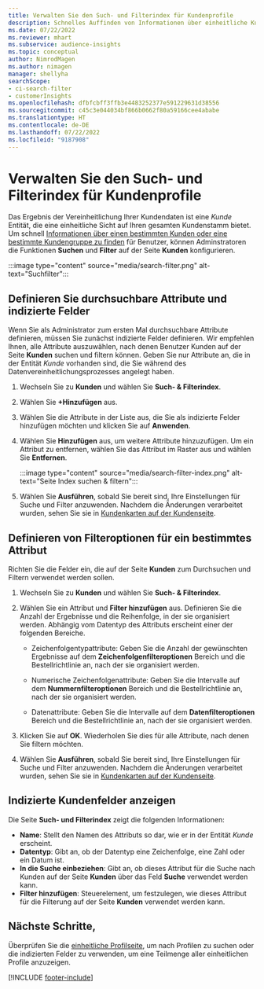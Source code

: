 ```yaml
---
title: Verwalten Sie den Such- und Filterindex für Kundenprofile
description: Schnelles Auffinden von Informationen über einheitliche Kundenprofile und Filter für bestimmte Attribute.
ms.date: 07/22/2022
ms.reviewer: mhart
ms.subservice: audience-insights
ms.topic: conceptual
author: NimrodMagen
ms.author: nimagen
manager: shellyha
searchScope:
- ci-search-filter
- customerInsights
ms.openlocfilehash: dfbfcbff3ffb3e4483252377e591229631d38556
ms.sourcegitcommit: c45c3e044034bf866b0662f80a59166cee4ababe
ms.translationtype: HT
ms.contentlocale: de-DE
ms.lasthandoff: 07/22/2022
ms.locfileid: "9187908"
---
```

# <a name="manage-the-search--filter-index-for-customer-profiles"></a>Verwalten Sie den Such- und Filterindex für Kundenprofile

Das Ergebnis der Vereinheitlichung Ihrer Kundendaten ist eine *Kunde* Entität, die eine einheitliche Sicht auf Ihren gesamten Kundenstamm bietet. Um schnell [Informationen über einen bestimmten Kunden oder eine bestimmte Kundengruppe zu finden](customer-profiles.md) für Benutzer, können Adminstratoren die Funktionen **Suchen** und **Filter** auf der Seite **Kunden** konfigurieren.

   :::image type="content" source="media/search-filter.png" alt-text="Suchfilter":::

## <a name="define-searchable-attributes-and-indexed-fields"></a>Definieren Sie durchsuchbare Attribute und indizierte Felder

Wenn Sie als Administrator zum ersten Mal durchsuchbare Attribute definieren, müssen Sie zunächst indizierte Felder definieren. Wir empfehlen Ihnen, alle Attribute auszuwählen, nach denen Benutzer Kunden auf der Seite **Kunden** suchen und filtern können. Geben Sie nur Attribute an, die in der Entität *Kunde* vorhanden sind, die Sie während des Datenvereinheitlichungsprozesses angelegt haben.

1. Wechseln Sie zu **Kunden** und wählen Sie **Such- & Filterindex**.

1. Wählen Sie **+Hinzufügen** aus.

1. Wählen Sie die Attribute in der Liste aus, die Sie als indizierte Felder hinzufügen möchten und klicken Sie auf **Anwenden**.

1. Wählen Sie **Hinzufügen** aus, um weitere Attribute hinzuzufügen. Um ein Attribut zu entfernen, wählen Sie das Attribut im Raster aus und wählen Sie **Entfernen**.

   :::image type="content" source="media/search-filter-index.png" alt-text="Seite Index suchen & filtern":::

1. Wählen Sie **Ausführen**, sobald Sie bereit sind, Ihre Einstellungen für Suche und Filter anzuwenden. Nachdem die Änderungen verarbeitet wurden, sehen Sie sie in [Kundenkarten auf der Kundenseite](customer-profiles.md).

## <a name="define-filtering-options-for-a-given-attribute"></a>Definieren von Filteroptionen für ein bestimmtes Attribut

Richten Sie die Felder ein, die auf der Seite **Kunden** zum Durchsuchen und Filtern verwendet werden sollen.

1. Wechseln Sie zu **Kunden** und wählen Sie **Such- & Filterindex**.

1. Wählen Sie ein Attribut und **Filter hinzufügen** aus. Definieren Sie die Anzahl der Ergebnisse und die Reihenfolge, in der sie organisiert werden. Abhängig vom Datentyp des Attributs erscheint einer der folgenden Bereiche.

   - Zeichenfolgentypattribute: Geben Sie die Anzahl der gewünschten Ergebnisse auf dem **Zeichenfolgenfilteroptionen** Bereich und die Bestellrichtlinie an, nach der sie organisiert werden.

   - Numerische Zeichenfolgenattribute: Geben Sie die Intervalle auf dem **Nummernfilteroptionen** Bereich und die Bestellrichtlinie an, nach der sie organisiert werden.

   - Datenattribute: Geben Sie die Intervalle auf dem **Datenfilteroptionen** Bereich und die Bestellrichtlinie an, nach der sie organisiert werden.

1. Klicken Sie auf **OK**. Wiederholen Sie dies für alle Attribute, nach denen Sie filtern möchten.

1. Wählen Sie **Ausführen**, sobald Sie bereit sind, Ihre Einstellungen für Suche und Filter anzuwenden. Nachdem die Änderungen verarbeitet wurden, sehen Sie sie in [Kundenkarten auf der Kundenseite](customer-profiles.md).

## <a name="view-indexed-customer-fields"></a>Indizierte Kundenfelder anzeigen

Die Seite **Such- und Filterindex** zeigt die folgenden Informationen:

- **Name**: Stellt den Namen des Attributs so dar, wie er in der Entität *Kunde* erscheint.
- **Datentyp**: Gibt an, ob der Datentyp eine Zeichenfolge, eine Zahl oder ein Datum ist.
- **In die Suche einbeziehen**: Gibt an, ob dieses Attribut für die Suche nach Kunden auf der Seite **Kunden** über das Feld **Suche** verwendet werden kann.
- **Filter hinzufügen**: Steuerelement, um festzulegen, wie dieses Attribut für die Filterung auf der Seite **Kunden** verwendet werden kann.

## <a name="next-steps"></a>Nächste Schritte,

Überprüfen Sie die [einheitliche Profilseite](customer-profiles.md), um nach Profilen zu suchen oder die indizierten Felder zu verwenden, um eine Teilmenge aller einheitlichen Profile anzuzeigen.

[!INCLUDE [footer-include](includes/footer-banner.md)]
